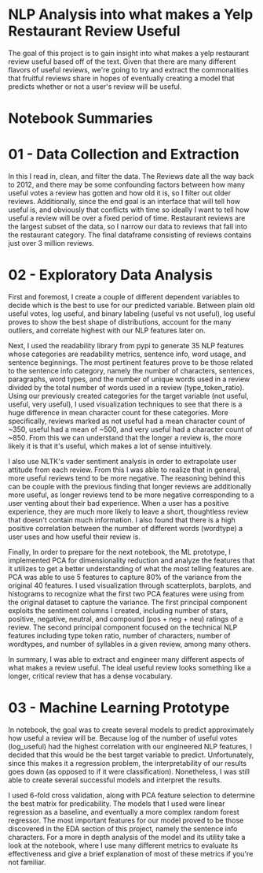 # NLP Analysis into what makes a Yelp Restaurant Review Useful

The goal of this project is to gain insight into what makes a yelp restaurant review useful based off of the text.
Given that there are many different flavors of useful reviews, we're going to try and extract the commonalities that
fruitful reviews share in hopes of eventually creating a model that predicts whether or not a user's review will be useful.

# Notebook Summaries

# 01 - Data Collection and Extraction

In this I read in, clean, and filter the data. The Reviews date all the way back to 2012, and there may be some confounding factors between how many useful votes a review has gotten and how old it is, so I filter out older reviews. Additionally, since the end goal is an interface that will tell how useful is, and obviously that conflicts with time so ideally I want to tell how useful a review will be over a fixed period of time. Restaurant reviews are the largest subset of the data, so I narrow our data to reviews that fall into the restaurant category. The final dataframe consisting of reviews contains just over 3 million reviews.

# 02 - Exploratory Data Analysis

First and foremost, I create a couple of different dependent variables to decide which is the best to use for our predicted variable. Between plain old useful votes, log useful, and binary labeling (useful vs not useful), log useful proves to show the best shape of distributions, account for the many outliers, and correlate highest with our NLP features later on. 

Next, I used the readability library from pypi to generate 35 NLP features whose categories are readability metrics, sentence info, word usage, and sentence beginnings. The most pertinent features prove to be those related to the sentence info category, namely the number of characters, sentences, paragraphs, word types, and the number of unique words used in a review divided by the total number of words used in a review (type_token_ratio). Using our previously created categories for the target variable (not useful, useful, very useful), I used visualization techniques to see that there is a huge difference in mean character count for these categories. More specifically, reviews marked as not useful had a mean character count of ~350, useful had a mean of ~500, and very useful had a character count of ~850. From this we can understand that the longer a review is, the more likely it is that it's useful, which makes a lot of sense intuitively. 

I also use NLTK's vader sentiment analysis in order to extrapolate user attitude from each review. From this I was able to realize that in general, more useful reviews tend to be more negative. The reasoning behind this can be couple with the previous finding that longer reviews are additionally more useful, as longer reviews tend to be more negative corresponding to a user venting about their bad experience. When a user has a positive experience, they are much more likely to leave a short, thoughtless review that doesn't contain much information. I also found that there is a high positive correlation between the number of different words (wordtype) a user uses and how useful their review is. 

Finally, In order to prepare for the next notebook, the ML prototype, I implemented PCA for dimensionality reduction and analyze the features that it utilizes to get a better understanding of what the most telling features are. PCA was able to use 5 features to capture 80% of the variance from the original 40 features. I used visualization through scatterplots, barplots, and histograms to recognize what the first two PCA features were using from the original dataset to capture the variance. The first principal component exploits the sentiment columns I created, including number of stars, positive, negative, neutral, and compound (pos + neg + neu) ratings of a review. The second principal component focused on the technical NLP features including type token ratio, number of characters, number of wordtypes, and number of syllables in a given review, among many others. 

In summary, I was able to extract and engineer many different aspects of what makes a review useful. The ideal useful review looks something like a longer, critical review that has a dense vocabulary. 

# 03 - Machine Learning Prototype

In notebook, the goal was to create several models to predict approximately how useful a review will be. Because log of the number of useful votes (log_useful) had the highest correlation with our engineered NLP features, I decided that this would be the best target variable to predict. Unfortunately, since this makes it a regression problem, the interpretability of our results goes down (as opposed to if it were classification). Nonetheless, I was still able to create several successful models and interpret the results. 

I used 6-fold cross validation, along with PCA feature selection to determine the best matrix for predicability. The models that I used were linear regression as a baseline, and eventually a more complex random forest regressor. The most important features for our model proved to be those discovered in the EDA section of this project, namely the sentence info characters. For a more in depth analysis of the model and its utility take a look at the notebook, where I use many different metrics to evaluate its effectiveness and give a brief explanation of most of these metrics if you're not familiar. 


